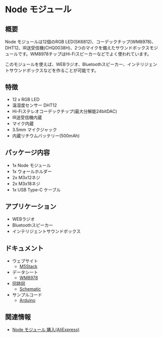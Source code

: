 # Node モジュール

## 概要

Node モジュールは12個のRGB LED(SK6812)、コーデックチップ(WM8978)、DHT12、IR送受信機(CHQ0038H)、2つのマイクを備えたサウンドボックスモジュールです。WM8978チップはHi-Fiスピーカーなどでよく使われています。

このモジュールを使えば、WEBラジオ、Bluetoothスピーカー、インテリジェントサウンドボックスなどを作ることが可能です。

## 特徴

- 12 x RGB LED
- 温湿度センサー DHT12
- Hi-Fiステレオコーデックチップ(最大分解能24bitDAC)
- IR送受信機内蔵
- マイク内蔵
- 3.5mm マイクジャック
- 内蔵リチウムバッテリー(500mAh)

## パッケージ内容

- 1x Node モジュール
- 1x ウォールホルダー
- 2x M3x12ネジ
- 2x M3x18ネジ
- 1x USB Type-C ケーブル

## アプリケーション

- WEBラジオ
- Bluetoothスピーカー
- インテリジェントサウンドボックス

## ドキュメント

- ウェブサイト
  - [M5Stack](https://m5stack.com)
- データシート
  - [WM8978](http://pdf1.alldatasheet.com/datasheet-pdf/view/96647/WOLFSON/WM8978.html)
- 回路図
  - [Schematic](https://github.com/m5stack/M5StackModule-Node/tree/master/schematic)
- サンプルコード
  - [Arduino](https://github.com/m5stack/M5StackModule-Node/tree/master/example)

## 関連情報

- [Node モジュール 購入(AliExpress)](https://www.aliexpress.com/store/product/M5Stack-New-NODE-Samrt-Speaker-WM8978-Audio-Development-Board-I2S-Module-with-DHT12-Sensor-MIC-IR/3226069_32949773234.html)
